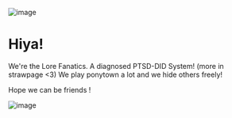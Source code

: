![image](https://github.com/user-attachments/assets/23994b18-aa6d-46ee-8444-8a4f0651a760)

# Hiya!

We're the Lore Fanatics. A diagnosed PTSD-DID System! (more in strawpage <3)
We play ponytown a lot and we hide others freely!

Hope we can be friends !

![image](https://github.com/user-attachments/assets/36f5dff1-2644-424d-9416-030d2524e467)
